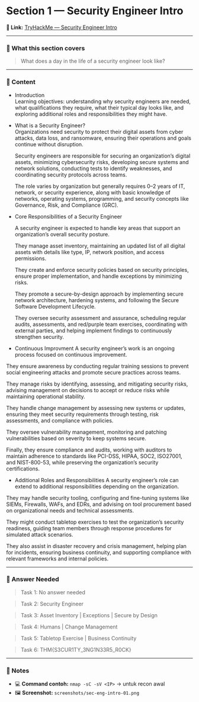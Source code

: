 # Section 1 — Security Engineer Intro

**🔗 Link:** [TryHackMe — Security Engineer Intro](https://tryhackme.com/room/securityengineerintro)

---

### 🧠 What this section covers
> What does a day in the life of a security engineer look like?

---

### 📘 Content
- Introduction  
Learning objectives: understanding why security engineers are needed, what qualifications they require, what their typical day looks like, and exploring additional roles and responsibilities they might have.

- What is a Security Engineer?  
  Organizations need security to protect their digital assets from cyber attacks, data loss, and ransomware, ensuring their operations and goals continue without disruption.  

  Security engineers are responsible for securing an organization’s digital assets, minimizing cybersecurity risks, developing secure systems and network solutions, conducting tests to identify weaknesses, and coordinating security protocols across teams.  

  The role varies by organization but generally requires 0–2 years of IT, network, or security experience, along with basic knowledge of networks, operating systems, programming, and security concepts like Governance, Risk, and Compliance (GRC).

- Core Responsibilities of a Security Engineer
  
  A security engineer is expected to handle key areas that support an organization’s overall security posture.  

  They manage asset inventory, maintaining an updated list of all digital assets with details like type, IP, network position, and access permissions.  

  They create and enforce security policies based on security principles, ensure proper implementation, and handle exceptions by minimizing risks.  

  They promote a secure-by-design approach by implementing secure network architecture, hardening systems, and following the Secure Software Development Lifecycle.

  They oversee security assessment and assurance, scheduling regular audits, assessments, and red/purple team exercises, coordinating with external parties, and helping implement findings to continuously strengthen security.

- Continuous Improvment
A security engineer’s work is an ongoing process focused on continuous improvement.

They ensure awareness by conducting regular training sessions to prevent social engineering attacks and promote secure practices across teams.

They manage risks by identifying, assessing, and mitigating security risks, advising management on decisions to accept or reduce risks while maintaining operational stability.

They handle change management by assessing new systems or updates, ensuring they meet security requirements through testing, risk assessments, and compliance with policies.

They oversee vulnerability management, monitoring and patching vulnerabilities based on severity to keep systems secure.

Finally, they ensure compliance and audits, working with auditors to maintain adherence to standards like PCI-DSS, HIPAA, SOC2, ISO27001, and NIST-800-53, while preserving the organization’s security certifications.

- Additional Roles and Responsibilities
A security engineer’s role can extend to additional responsibilities depending on the organization.

They may handle security tooling, configuring and fine-tuning systems like SIEMs, Firewalls, WAFs, and EDRs, and advising on tool procurement based on organizational needs and technical assessments.

They might conduct tabletop exercises to test the organization’s security readiness, guiding team members through response procedures for simulated attack scenarios.

They also assist in disaster recovery and crisis management, helping plan for incidents, ensuring business continuity, and supporting compliance with relevant frameworks and internal policies.


---

### 📝 Answer Needed  
> Task 1: No answer needed

> Task 2: Security Engineer

> Task 3: Asset Inventory | Exceptions | Secure by Design

> Task 4: Humans | Change Management

> Task 5: Tabletop Exercise | Business Continuity

> Task 6: THM{S3CUR1TY_3NG1N33R5_R0CK} 

---

### 🧾 Notes
- 💻 **Command contoh:** `nmap -sC -sV <IP>` → untuk recon awal  
- 🖼️ **Screenshot:** `screenshots/sec-eng-intro-01.png`
